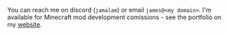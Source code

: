 You can reach me on discord (`jamalam`) or email `james@<my domain>`. I'm available for Minecraft mod development comissions - see the portfolio on my [website](https://jamalam.tech).
